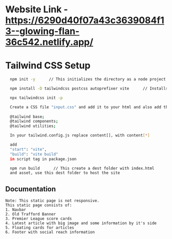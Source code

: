 # Website Link - https://6290d40f07a43c3639084f13--glowing-flan-36c542.netlify.app/






# Tailwind CSS Setup



```bash
  npm init -y      // This initializes the directory as a node project
```
```bash
  npm install -D tailwindcss postcss autoprefixer vite      // Installs required packages
```
```bash
  npx tailwindcss init -p
```
```bash
  Create a CSS file "input.css" and add it to your html and also add these lines in css
  
  @tailwind base;
  @tailwind components;
  @tailwind utilities;
```
```bash
  In your tailwind.config.js replace content[], with content[*]
```
```bash
  add 
  "start": "vite",
  "build": "vite build" 
  in script tag in package.json
```
```bash
  npm run build      // This create a dest folder with index.html 
  and asset, use this dest folder to host the site
```




## Documentation

    Note: This static page is not responsive.
    This static page consists of:
    1. Navbar
    2. Old Trafford Banner 
    3. Premier League score cards
    4. Latest article with big image and some information by it's side
    5. Floating cards for articles
    6. Footer with social reach information


